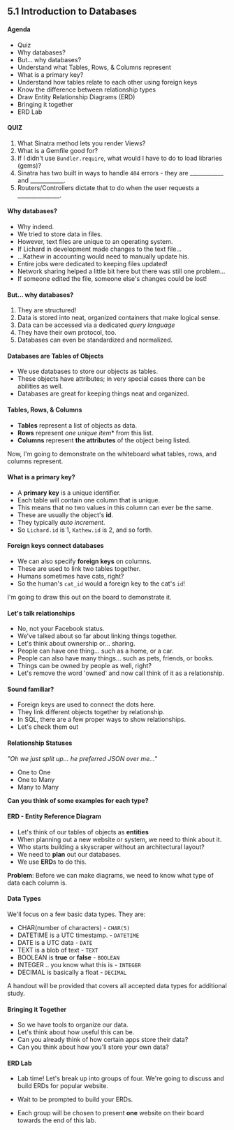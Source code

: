 
## 5.1 Introduction to Databases


#### Agenda

*	Quiz
* Why databases?
* But... why databases?
* Understand what Tables, Rows, & Columns represent
* What is a primary key?
* Understand how tables relate to each other using foreign keys
* Know the difference between relationship types
* Draw Entity Relationship Diagrams (ERD)
* Bringing it together
* ERD Lab


#### QUIZ
1.  What Sinatra method lets you render Views?
2.	What is a Gemfile good for?
3.  If I didn't use `Bundler.require`, what would I have to do to load libraries (gems)?
4.  Sinatra has two built in ways to handle `404` errors - they are ____________ and ____________.
5.  Routers/Controllers dictate that to do when the user requests a _______________.

#### Why databases?

* Why indeed.
* We tried to store data in files.
* However, text files are unique to an operating system.
* If Lichard in development made changes to the text file...
* ...Kathew in accounting would need to manually update his.
* Entire jobs were dedicated to keeping files updated!
* Network sharing helped a little bit here but there was still one problem...
* If someone edited the file, someone else's changes could be lost!

#### But... why databases?

1. They are structured!
2. Data is stored into neat, organized containers that make logical sense.
3. Data can be accessed via a dedicated *query language*
4. They have their own protocol, too.
5. Databases can even be standardized and normalized.


#### Databases are Tables of Objects

* We use databases to store our objects as tables.
* These objects have attributes; in very special cases there can be abilities as well.
* Databases are great for keeping things neat and organized.


#### Tables, Rows, & Columns

* **Tables** represent a list of objects as data.
* **Rows** represent *one unique item** from this list.
* **Columns** represent **the attributes** of the object being listed.

Now, I'm going to demonstrate on the whiteboard what tables, rows, and columns represent.


#### What is a primary key?

* A **primary key** is a unique identifier.
* Each table will contain one column that is unique.
* This means that no two values in this column can ever be the same.
* These are usually the object's **id**.
* They typically *auto increment*.
* So `Lichard.id` is 1, `Kathew.id` is 2, and so forth.

#### Foreign keys connect databases

* We can also specify **foreign keys** on columns.
* These are used to link two tables together.
* Humans sometimes have cats, right?
* So the human's `cat_id` would a foreign key to the cat's `id`!

I'm going to draw this out on the board to demonstrate it.

#### Let's talk relationships

* No, not your Facebook status.
* We've talked about so far about linking things together.
* Let's think about ownership or... sharing.
* People can have one thing... such as a home, or a car.
* People can also have many things... such as pets, friends, or books.
* Things can be owned by people as well, right?
* Let's remove the word 'owned' and now call think of it as a relationship.

#### Sound familiar?

* Foreign keys are used to connect the dots here.
* They link different objects together by relationship.
* In SQL, there are a few proper ways to show relationships.
* Let's check them out

#### Relationship Statuses

*"Oh we just split up... he preferred JSON over me..."*

* One to One
* One to Many
* Many to Many

**Can you think of some examples for each type?**

#### ERD - Entity Reference Diagram

* Let's think of our tables of objects as **entities**
* When planning out a new website or system, we need to think about it.
* Who starts building a skyscraper without an architectural layout?
* We need to **plan** out our databases.
* We use **ERD**s to do this.

**Problem**: Before we can make diagrams, we need to know what type of data each column is.

#### Data Types

We'll focus on a few basic data types. They are:

* CHAR(number of characters) - `CHAR(5)`
* DATETIME is a UTC timestamp. - `DATETIME`
* DATE is a UTC data - `DATE`
* TEXT is a blob of text - `TEXT`
* BOOLEAN is **true** or **false** - `BOOLEAN`
* INTEGER .. you know what this is - `INTEGER`
* DECIMAL is basically a float - `DECIMAL`

A handout will be provided that covers all accepted data types for additional study.

#### Bringing it Together

* So we have tools to organize our data.
* Let's think about how useful this can be.
* Can you already think of how certain apps store their data?
* Can you think about how you'll store your own data?

#### ERD Lab

* Lab time! Let's break up into groups of four. We're going to discuss and build ERDs for popular website.

* Wait to be prompted to build your ERDs.

* Each group will be chosen to present **one** website on their board towards the end of this lab.

